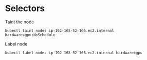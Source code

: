 # Selectors

Taint the node
```
kubectl taint nodes ip-192-168-52-106.ec2.internal hardware=gpu:NoSchedule
```

Label node

```
kubectl label nodes ip-192-168-52-106.ec2.internal hardware=gpu
```
